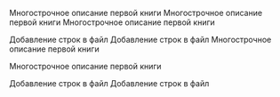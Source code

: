 Многострочное описание первой книги
Многострочное описание первой книги
Многострочное описание первой книги

Добавление строк в файл
Добавление строк в файл
Многострочное описание первой книги

Многострочное описание первой книги

Добавление строк в файл
Добавление строк в файл